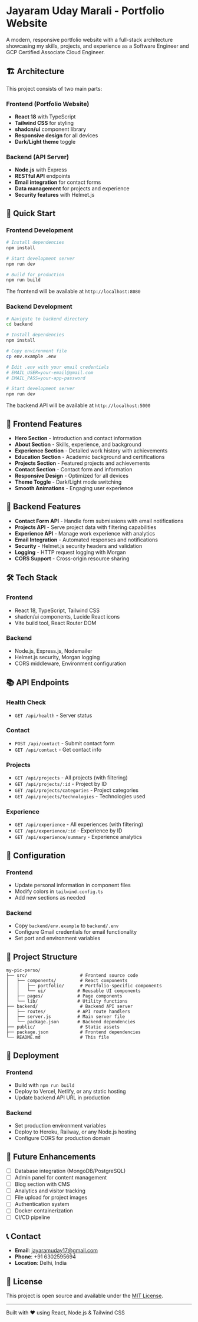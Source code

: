 # Jayaram Uday Marali - Portfolio Website

A modern, responsive portfolio website with a full-stack architecture showcasing my skills, projects, and experience as a Software Engineer and GCP Certified Associate Cloud Engineer.

## 🏗️ Architecture

This project consists of two main parts:

### Frontend (Portfolio Website)

- **React 18** with TypeScript
- **Tailwind CSS** for styling
- **shadcn/ui** component library
- **Responsive design** for all devices
- **Dark/Light theme** toggle

### Backend (API Server)

- **Node.js** with Express
- **RESTful API** endpoints
- **Email integration** for contact forms
- **Data management** for projects and experience
- **Security features** with Helmet.js

## 🚀 Quick Start

### Frontend Development

```bash
# Install dependencies
npm install

# Start development server
npm run dev

# Build for production
npm run build
```

The frontend will be available at `http://localhost:8080`

### Backend Development

```bash
# Navigate to backend directory
cd backend

# Install dependencies
npm install

# Copy environment file
cp env.example .env

# Edit .env with your email credentials
# EMAIL_USER=your-email@gmail.com
# EMAIL_PASS=your-app-password

# Start development server
npm run dev
```

The backend API will be available at `http://localhost:5000`

## 📱 Frontend Features

- **Hero Section** - Introduction and contact information
- **About Section** - Skills, experience, and background
- **Experience Section** - Detailed work history with achievements
- **Education Section** - Academic background and certifications
- **Projects Section** - Featured projects and achievements
- **Contact Section** - Contact form and information
- **Responsive Design** - Optimized for all devices
- **Theme Toggle** - Dark/Light mode switching
- **Smooth Animations** - Engaging user experience

## 🔧 Backend Features

- **Contact Form API** - Handle form submissions with email notifications
- **Projects API** - Serve project data with filtering capabilities
- **Experience API** - Manage work experience with analytics
- **Email Integration** - Automated responses and notifications
- **Security** - Helmet.js security headers and validation
- **Logging** - HTTP request logging with Morgan
- **CORS Support** - Cross-origin resource sharing

## 🛠️ Tech Stack

### Frontend

- React 18, TypeScript, Tailwind CSS
- shadcn/ui components, Lucide React icons
- Vite build tool, React Router DOM

### Backend

- Node.js, Express.js, Nodemailer
- Helmet.js security, Morgan logging
- CORS middleware, Environment configuration

## 📚 API Endpoints

### Health Check

- `GET /api/health` - Server status

### Contact

- `POST /api/contact` - Submit contact form
- `GET /api/contact` - Get contact info

### Projects

- `GET /api/projects` - All projects (with filtering)
- `GET /api/projects/:id` - Project by ID
- `GET /api/projects/categories` - Project categories
- `GET /api/projects/technologies` - Technologies used

### Experience

- `GET /api/experience` - All experiences (with filtering)
- `GET /api/experience/:id` - Experience by ID
- `GET /api/experience/summary` - Experience analytics

## 🔧 Configuration

### Frontend

- Update personal information in component files
- Modify colors in `tailwind.config.ts`
- Add new sections as needed

### Backend

- Copy `backend/env.example` to `backend/.env`
- Configure Gmail credentials for email functionality
- Set port and environment variables

## 📁 Project Structure

```
my-pic-perso/
├── src/                    # Frontend source code
│   ├── components/         # React components
│   │   ├── portfolio/      # Portfolio-specific components
│   │   └── ui/            # Reusable UI components
│   ├── pages/             # Page components
│   └── lib/               # Utility functions
├── backend/                # Backend API server
│   ├── routes/            # API route handlers
│   ├── server.js          # Main server file
│   └── package.json       # Backend dependencies
├── public/                 # Static assets
├── package.json            # Frontend dependencies
└── README.md               # This file
```

## 🚀 Deployment

### Frontend

- Build with `npm run build`
- Deploy to Vercel, Netlify, or any static hosting
- Update backend API URL in production

### Backend

- Set production environment variables
- Deploy to Heroku, Railway, or any Node.js hosting
- Configure CORS for production domain

## 🔮 Future Enhancements

- [ ] Database integration (MongoDB/PostgreSQL)
- [ ] Admin panel for content management
- [ ] Blog section with CMS
- [ ] Analytics and visitor tracking
- [ ] File upload for project images
- [ ] Authentication system
- [ ] Docker containerization
- [ ] CI/CD pipeline

## 📞 Contact

- **Email**: jayaramuday17@gmail.com
- **Phone**: +91 6302595694
- **Location**: Delhi, India

## 📄 License

This project is open source and available under the [MIT License](LICENSE).

---

Built with ❤️ using React, Node.js & Tailwind CSS
